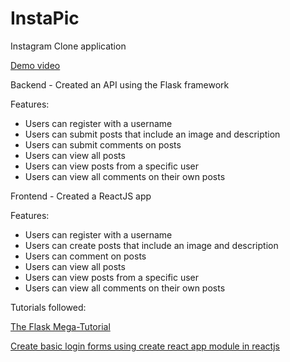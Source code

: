 # InstaPic
Instagram Clone application

[Demo video](https://www.youtube.com/embed/vPYZCVAWNsI)

Backend - Created an API using the Flask framework

Features:
- Users can register with a username
- Users can submit posts that include an image and description
- Users can submit comments on posts
- Users can view all posts
- Users can view posts from a specific user
- Users can view all comments on their own posts


Frontend - Created a ReactJS app

Features:
- Users can register with a username
- Users can create posts that include an image and description
- Users can comment on posts
- Users can view all posts
- Users can view posts from a specific user
- Users can view all comments on their own posts


Tutorials followed:

[The Flask Mega-Tutorial](https://blog.miguelgrinberg.com/post/the-flask-mega-tutorial-part-xxiii-application-programming-interfaces-apis)

[Create basic login forms using create react app module in reactjs](https://medium.com/technoetics/create-basic-login-forms-using-create-react-app-module-in-reactjs-511b9790dede)

